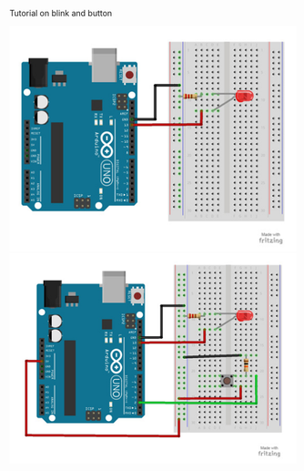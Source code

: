 Tutorial on blink and button

![picture](./2-Blink-an-LED_SMALL.jpg)
![picture](./3-Pushbutton_SMALL.jpg)
